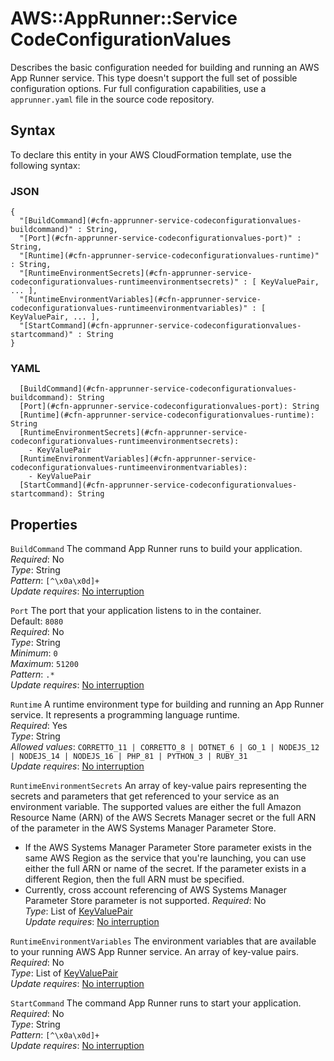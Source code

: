 # AWS::AppRunner::Service CodeConfigurationValues<a name="aws-properties-apprunner-service-codeconfigurationvalues"></a>

Describes the basic configuration needed for building and running an AWS App Runner service\. This type doesn't support the full set of possible configuration options\. Fur full configuration capabilities, use a `apprunner.yaml` file in the source code repository\.

## Syntax<a name="aws-properties-apprunner-service-codeconfigurationvalues-syntax"></a>

To declare this entity in your AWS CloudFormation template, use the following syntax:

### JSON<a name="aws-properties-apprunner-service-codeconfigurationvalues-syntax.json"></a>

```
{
  "[BuildCommand](#cfn-apprunner-service-codeconfigurationvalues-buildcommand)" : String,
  "[Port](#cfn-apprunner-service-codeconfigurationvalues-port)" : String,
  "[Runtime](#cfn-apprunner-service-codeconfigurationvalues-runtime)" : String,
  "[RuntimeEnvironmentSecrets](#cfn-apprunner-service-codeconfigurationvalues-runtimeenvironmentsecrets)" : [ KeyValuePair, ... ],
  "[RuntimeEnvironmentVariables](#cfn-apprunner-service-codeconfigurationvalues-runtimeenvironmentvariables)" : [ KeyValuePair, ... ],
  "[StartCommand](#cfn-apprunner-service-codeconfigurationvalues-startcommand)" : String
}
```

### YAML<a name="aws-properties-apprunner-service-codeconfigurationvalues-syntax.yaml"></a>

```
  [BuildCommand](#cfn-apprunner-service-codeconfigurationvalues-buildcommand): String
  [Port](#cfn-apprunner-service-codeconfigurationvalues-port): String
  [Runtime](#cfn-apprunner-service-codeconfigurationvalues-runtime): String
  [RuntimeEnvironmentSecrets](#cfn-apprunner-service-codeconfigurationvalues-runtimeenvironmentsecrets):
    - KeyValuePair
  [RuntimeEnvironmentVariables](#cfn-apprunner-service-codeconfigurationvalues-runtimeenvironmentvariables):
    - KeyValuePair
  [StartCommand](#cfn-apprunner-service-codeconfigurationvalues-startcommand): String
```

## Properties<a name="aws-properties-apprunner-service-codeconfigurationvalues-properties"></a>

`BuildCommand` <a name="cfn-apprunner-service-codeconfigurationvalues-buildcommand"></a>
The command App Runner runs to build your application\.  
_Required_: No  
_Type_: String  
_Pattern_: `[^\x0a\x0d]+`  
_Update requires_: [No interruption](https://docs.aws.amazon.com/AWSCloudFormation/latest/UserGuide/using-cfn-updating-stacks-update-behaviors.html#update-no-interrupt)

`Port` <a name="cfn-apprunner-service-codeconfigurationvalues-port"></a>
The port that your application listens to in the container\.  
Default: `8080`  
_Required_: No  
_Type_: String  
_Minimum_: `0`  
_Maximum_: `51200`  
_Pattern_: `.*`  
_Update requires_: [No interruption](https://docs.aws.amazon.com/AWSCloudFormation/latest/UserGuide/using-cfn-updating-stacks-update-behaviors.html#update-no-interrupt)

`Runtime` <a name="cfn-apprunner-service-codeconfigurationvalues-runtime"></a>
A runtime environment type for building and running an App Runner service\. It represents a programming language runtime\.  
_Required_: Yes  
_Type_: String  
_Allowed values_: `CORRETTO_11 | CORRETTO_8 | DOTNET_6 | GO_1 | NODEJS_12 | NODEJS_14 | NODEJS_16 | PHP_81 | PYTHON_3 | RUBY_31`  
_Update requires_: [No interruption](https://docs.aws.amazon.com/AWSCloudFormation/latest/UserGuide/using-cfn-updating-stacks-update-behaviors.html#update-no-interrupt)

`RuntimeEnvironmentSecrets` <a name="cfn-apprunner-service-codeconfigurationvalues-runtimeenvironmentsecrets"></a>
An array of key\-value pairs representing the secrets and parameters that get referenced to your service as an environment variable\. The supported values are either the full Amazon Resource Name \(ARN\) of the AWS Secrets Manager secret or the full ARN of the parameter in the AWS Systems Manager Parameter Store\.

- If the AWS Systems Manager Parameter Store parameter exists in the same AWS Region as the service that you're launching, you can use either the full ARN or name of the secret\. If the parameter exists in a different Region, then the full ARN must be specified\.
- Currently, cross account referencing of AWS Systems Manager Parameter Store parameter is not supported\.
  _Required_: No  
  _Type_: List of [KeyValuePair](aws-properties-apprunner-service-keyvaluepair.md)  
  _Update requires_: [No interruption](https://docs.aws.amazon.com/AWSCloudFormation/latest/UserGuide/using-cfn-updating-stacks-update-behaviors.html#update-no-interrupt)

`RuntimeEnvironmentVariables` <a name="cfn-apprunner-service-codeconfigurationvalues-runtimeenvironmentvariables"></a>
The environment variables that are available to your running AWS App Runner service\. An array of key\-value pairs\.  
_Required_: No  
_Type_: List of [KeyValuePair](aws-properties-apprunner-service-keyvaluepair.md)  
_Update requires_: [No interruption](https://docs.aws.amazon.com/AWSCloudFormation/latest/UserGuide/using-cfn-updating-stacks-update-behaviors.html#update-no-interrupt)

`StartCommand` <a name="cfn-apprunner-service-codeconfigurationvalues-startcommand"></a>
The command App Runner runs to start your application\.  
_Required_: No  
_Type_: String  
_Pattern_: `[^\x0a\x0d]+`  
_Update requires_: [No interruption](https://docs.aws.amazon.com/AWSCloudFormation/latest/UserGuide/using-cfn-updating-stacks-update-behaviors.html#update-no-interrupt)
